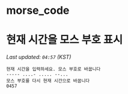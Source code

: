 # morse_code
# 현재 시간을 모스 부호 표시
<!-- MORSE_TIME_START -->
_Last updated: `04:57` (KST)_

```
현재 시간을 입력하세요. 모스 부호로 바꿉니다
----- ....- ..... --...
모스 부호를 다시 현재 시간으로 바꿉니다
0457
```
<!-- MORSE_TIME_END -->
